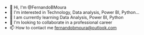 - 👋 Hi, I'm @FernandoBMoura
- 👀 I'm interested in Technology, Data analysis, Power BI, Python...
- 🌱 I am currently learning Data Analysis, Power BI, Python
- 💞️ I'm looking to collaborate in a professional career
- 📫 How to contact me fernandobmoura@outlook.com

<!---
FernandoBMoura/FernandoBMoura is a ✨ special ✨ repository because its `README.md` (this file) appears on your GitHub profile.
You can click the Preview link to take a look at your changes.
--->
